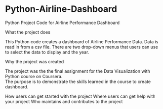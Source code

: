 # Python-Airline-Dashboard
Python Project Code for Airline Performance Dashboard

What the project does

  This Python code creates a dashboard of Airline Performance Data.  Data is read in from a csv file.
  There are two drop-down menus that users can use to select the data to display and the year.

Why the project was created
  
  The project was the the final assignment for the Data Visualization with Python course on Coursera.  
  The purpose is to demonstrate the skills learned in the course to create dashboard.

How users can get started with the project
Where users can get help with your project
Who maintains and contributes to the project

